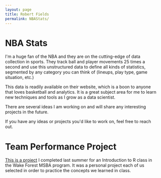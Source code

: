 ```yaml
---
layout: page
title: Robert Fields
permalink: NBAStats/
---
```

# NBA Stats

I'm a huge fan of the NBA and they are on the cutting-edge of data collection in sports. They track ball and player movements 25 times a second and use this unstructured data to define all kinds of statistics, segmented by any category you can think of (lineups, play type, game situation, etc.)

This data is readily available on their website, which is a boon to anyone that loves basketball and analytics. It is a great subject area for me to learn new techniques and tools as I grow as a data scientist.

There are several ideas I am working on and will share any interesting projects in the future.

If you have any ideas or projects you'd like to work on, feel free to reach out.

# Team Performance Project

[This is a project](http://rpubs.com/Robert_Fields/NBATeamPerformance) I completed last summer for an Introduction to R class in the Wake Forest MSBA program. It was a personal project each of us selected in order to practice the concepts we learned in class.
